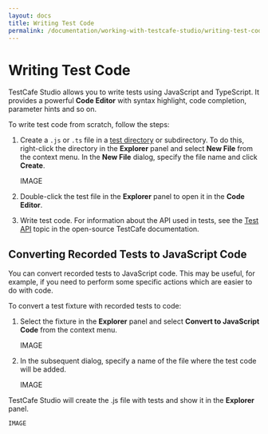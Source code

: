 ```yaml
---
layout: docs
title: Writing Test Code
permalink: /documentation/working-with-testcafe-studio/writing-test-code
---
```

# Writing Test Code

TestCafe Studio allows you to write tests using JavaScript and TypeScript. It provides a powerful **Code Editor** with syntax highlight, code completion, parameter hints and so on.

To write test code from scratch, follow the steps:

1. Create a `.js` or `.ts` file in a [test directory](organizing-tests.md#test-directory) or subdirectory. To do this, right-click the directory in the **Explorer** panel and select **New File** from the context menu. In the **New File** dialog, specify the file name and click **Create**.

     IMAGE

2. Double-click the test file in the **Explorer** panel to open it in the **Code Editor**.

3. Write test code. For information about the API used in tests, see the [Test API](https://devexpress.github.io/testcafe/documentation/test-api/) topic in the open-source TestCafe documentation.

## Converting Recorded Tests to JavaScript Code

You can convert recorded tests to JavaScript code. This may be useful, for example, if you need to perform some specific actions which are easier to do with code.

To convert a test fixture with recorded tests to code:

1. Select the fixture in the **Explorer** panel and select **Convert to JavaScript Code** from the context menu.

    IMAGE

2. In the subsequent dialog, specify a name of the file where the test code will be added.

    IMAGE

TestCafe Studio will create the .js file with tests and show it in the **Explorer** panel.

    IMAGE
